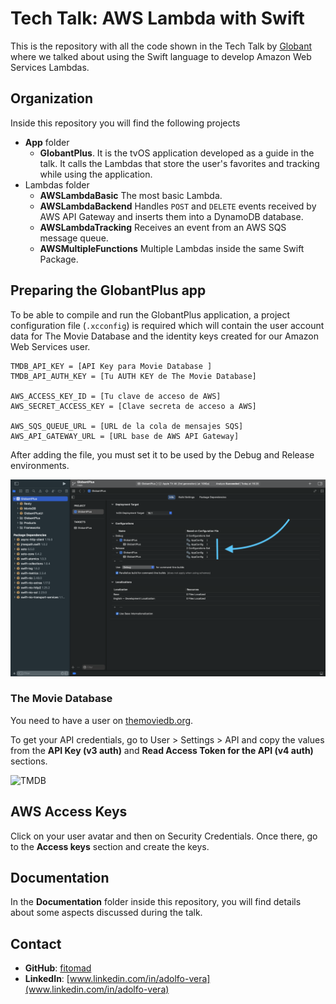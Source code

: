 # Tech Talk: AWS Lambda with Swift

This is the repository with all the code shown in the Tech Talk by [Globant](https://www.globant.com/) where we talked about using the Swift language to develop Amazon Web Services Lambdas.

## Organization

Inside this repository you will find the following projects

* **App** folder
    * **GlobantPlus**. It is the tvOS application developed as a guide in the talk. It calls the Lambdas that store the user's favorites and tracking while using the application.
* Lambdas folder
    * **AWSLambdaBasic** The most basic Lambda.
    * **AWSLambdaBackend** Handles `POST` and `DELETE` events received by AWS API Gateway and inserts them into a DynamoDB database.
    * **AWSLambdaTracking** Receives an event from an AWS SQS message queue.
    * **AWSMultipleFunctions** Multiple Lambdas inside the same Swift Package.


## Preparing the GlobantPlus app

To be able to compile and run the GlobantPlus application, a project configuration file (`.xcconfig`) is required which will contain the user account data for The Movie Database and the identity keys created for our Amazon Web Services user.

```xcconfig
TMDB_API_KEY = [API Key para Movie Database ]
TMDB_API_AUTH_KEY = [Tu AUTH KEY de The Movie Database]

AWS_ACCESS_KEY_ID = [Tu clave de acceso de AWS]
AWS_SECRET_ACCESS_KEY = [Clave secreta de acceso a AWS]

AWS_SQS_QUEUE_URL = [URL de la cola de mensajes SQS]
AWS_API_GATEWAY_URL = [URL base de AWS API Gateway]
```

After adding the file, you must set it to be used by the Debug and Release environments.

![Xcode-xcconfig](https://github.com/fitomad/TechTalk-AWS-Lamba-Swift/raw/main/Documentation/Images/XCConfig-Xcode.png)

### The Movie Database

You need to have a user on [themoviedb.org](https://www.themoviedb.org/).

To get your API credentials, go to User > Settings > API and copy the values from the **API Key (v3 auth)** and **Read Access Token for the API (v4 auth)** sections.

![TMDB](https://github.com/fitomad/TechTalk-AWS-Lamba-Swift/raw/main/Documentation/Images/tmdb.png)

## AWS Access Keys

Click on your user avatar and then on Security Credentials. Once there, go to the **Access keys** section and create the keys.

## Documentation

In the **Documentation** folder inside this repository, you will find details about some aspects discussed during the talk.

## Contact

* **GitHub**: [fitomad](https://github.com/fitomad)
* **LinkedIn**: [www.linkedin.com/in/adolfo-vera](www.linkedin.com/in/adolfo-vera)